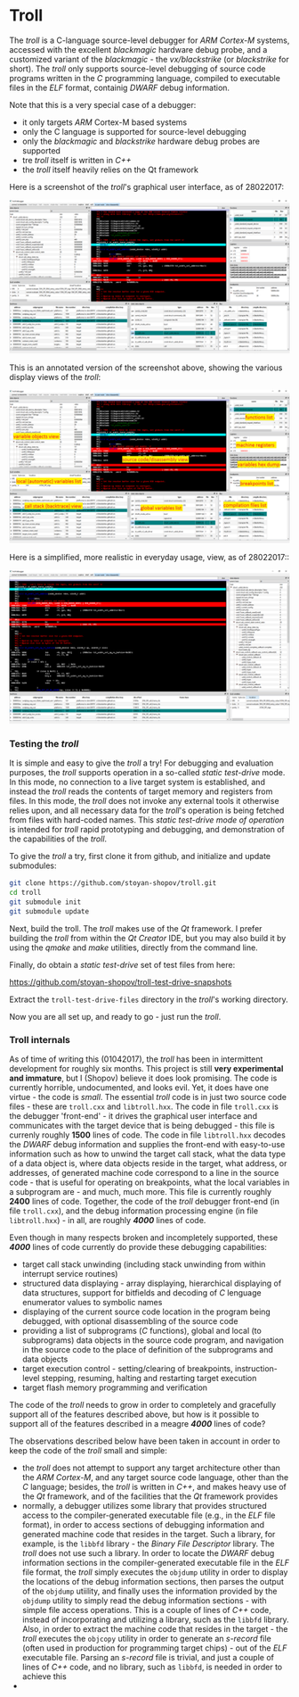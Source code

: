 # Troll

The *troll* is a C-language source-level debugger for *ARM Cortex-M* systems,
accessed with the excellent *blackmagic* hardware debug probe, and a customized
variant of the *blackmagic* - the *vx/blackstrike* (or *blackstrike* for short).
The *troll* only supports source-level debugging of source code programs
written in the *C* programming language, compiled to executable files in the
*ELF* format, containig *DWARF* debug information.

Note that this is a very special case of a debugger:
- it only targets *ARM* Cortex-M based systems
- only the C language is supported for source-level debugging
- only the *blackmagic* and *blackstrike* hardware debug probes are supported
- tre *troll* itself is written in *C++*
- the *troll* itself heavily relies on the Qt framework

Here is a screenshot of the *troll*'s graphical user interface, as of 28022017:

![alt text](documentation/troll-screenshot-28022017-complete.png)

This is an annotated version of the screenshot above, showing the various display
views of the *troll*:

![alt text](documentation/troll-screenshot-28022017-complete-annotated.png)

Here is a simplified, more realistic in everyday usage, view, as of 28022017::

![alt text](documentation/troll-screenshot-28022017-basic.png)


### Testing the *troll*

It is simple and easy to give the *troll* a try!
For debugging and evaluation purposes, the *troll* supports operation
in a so-called *static test-drive* mode.
In this mode, no connection to a live target system is established, and
instead the *troll* reads the contents of target memory and registers
from files. In this mode, the *troll* does not invoke any external
tools it otherwise relies upon, and all necessary data for the *troll*'s
operation is being fetched from files with hard-coded names.
This *static test-drive mode of operation* is intended for *troll*
rapid prototyping and debugging, and demonstration of the capabilities
of the *troll*.

To give the *troll* a try, first clone it from github, and initialize
and update submodules:
```sh
git clone https://github.com/stoyan-shopov/troll.git
cd troll
git submodule init
git submodule update
```
Next, build the troll. The *troll* makes use of the *Qt* framework.
I prefer building the *troll* from within the *Qt Creator* IDE, but
you may also build it by using the *qmake* and *make* utilities,
directly from the command line.

Finally, do obtain a *static test-drive* set of test files from here:

https://github.com/stoyan-shopov/troll-test-drive-snapshots

Extract the `troll-test-drive-files` directory in the *troll*'s working directory.


Now you are all set up, and ready to go - just run the *troll*.


### Troll internals

As of time of writing this (01042017), the *troll* has been in
intermittent development for roughly six months. This project is
still **very experimental and immature**, but I (Shopov) believe
it does look promising. The code is currently horrible,
undocumented, and looks evil. Yet, it does have one virtue -
the code is *small*. The essential *troll* code is in just
two source code files - these are `troll.cxx` and `libtroll.hxx`.
The code in file `troll.cxx` is the debugger 'front-end' -
it drives the graphical user interface and communicates with
the target device that is being debugged - this file is currenly
roughly **1500** lines of code. The code in file `libtroll.hxx`
decodes the *DWARF* debug information and supplies the front-end
with easy-to-use information such as how to unwind the target
call stack, what the data type of a data object is, where
data objects reside in the target, what
address, or addresses, of generated machine code correspond to
a line in the source code - that is useful for operating on breakpoints,
what the local variables in a subprogram are - and much, much more.
This file is currently roughly **2400** lines of code.
Together, the code of the *troll* debugger front-end (in file `troll.cxx`),
and the debug information processing engine (in file `libtroll.hxx`) - in all,
are roughly ***4000*** lines of code.


Even though in many respects broken and incompletely supported, these ***4000***
lines of code currently do provide these debugging capabilities:
- target call stack unwinding (including stack unwinding from within interrupt service routines)
- structured data displaying - array displaying, hierarchical displaying
of data structures, support for bitfields and decoding of *C* lenguage enumerator
values to symbolic names
- displaying of the current source code location in the program being debugged,
with optional disassembling of the source code
- providing a list of subprograms (*C* functions), global and local (to subprograms) data objects
in the source code program, and navigation in the source code to the place
of definition of the subprograms and data objects
- target execution control - setting/clearing of breakpoints, instruction-level
stepping, resuming, halting and restarting target execution
- target flash memory programming and verification

The code of the *troll* needs to grow in order to completely and
gracefully support all of the features described above, but how
is it possible to support all of the features described in a meagre
***4000*** lines of code?

The observations described below have been taken in account in order
to keep the code of the *troll* small and simple:
- the *troll* does not attempt to support any target architecture
other than the *ARM Cortex-M*, and any target source code language,
other than the *C* language; besides, the *troll* is written in *C++*,
and makes heavy use of the *Qt* framework, and of the facilities that
the *Qt* framework provides
- normally, a debugger utilizes some library that provides
structured access to the compiler-generated executable file
(e.g., in the *ELF* file format), in order to access sections
of debugging information and generated machine code that
resides in the target. Such a library, for example, is the
`libbfd` library - the *Binary File Descriptor* library.
The *troll* does not use such a library. In order to locate
the *DWARF* debug information sections in the compiler-generated
executable file in the *ELF* file format, the *troll* simply
executes the `objdump` utility in order to display the
locations of the debug information sections, then parses
the output of the `objdump` utiility, and finally uses the
information provided by the `objdump` utility to simply
read the debug information sections - with simple file
access operations. This is a couple of lines of *C++* code,
instead of incorporating and utilizing a library, such as
the `libbfd` library. Also, in order to extract the
machine code that resides in the target - the *troll*
executes the `objcopy` utility in order to generate an
*s-record* file (often used in production for programming
target chips) - out of the *ELF* executable file. Parsing
an *s-record* file is trivial, and just a couple of lines
of *C++* code, and no library, such as `libbfd`, is needed in
order to achieve this
-

